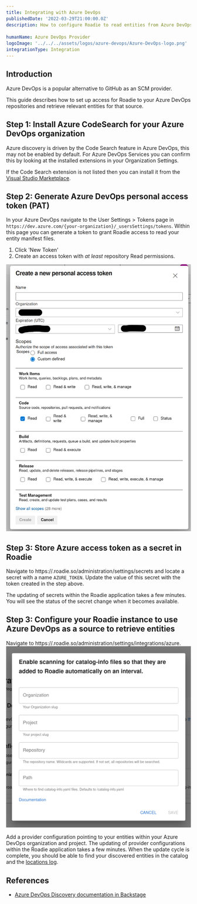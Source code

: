 ```yaml
---
title: Integrating with Azure DevOps
publishedDate: '2022-03-29T21:00:00.0Z'
description: How to configure Roadie to read entities from Azure DevOps

humanName: Azure DevOps Provider
logoImage: '../../../assets/logos/azure-devops/Azure-DevOps-logo.png'
integrationType: Integration
---
```


## Introduction

Azure DevOps is a popular alternative to GitHub as an SCM provider. 

This guide describes how to set up access for Roadie to your Azure DevOps repositories and retrieve relevant entities for that source.

##  Step 1: Install Azure CodeSearch for your Azure DevOps organization

Azure discovery is driven by the Code Search feature in Azure DevOps, this may not be enabled by default. For Azure DevOps Services you can confirm this by looking at the installed extensions in your Organization Settings.

If the Code Search extension is not listed then you can install it from the [Visual Studio Marketplace](https://marketplace.visualstudio.com/items?itemName=ms.vss-code-search&targetId=f9352dac-ba6e-434e-9241-a848a510ce3f).

##  Step 2: Generate Azure DevOps personal access token (PAT)

In your Azure DevOps navigate to the User Settings > Tokens page in `https://dev.azure.com/{your-organization}/_usersSettings/tokens`. Within this page you can generate a token to grant Roadie access to read your entity manifest files.

1. Click 'New Token'
2. Create an access token with _at least_ repository Read permissions.


![Azure DevOps Token Options](./azure-devops-opts.png)

##  Step 3: Store Azure access token as a secret in Roadie

Navigate to https://<your-tenant>.roadie.so/administration/settings/secrets and locate a secret with a name `AZURE_TOKEN`. Update the value of this secret with the token created in the step above.

The updating of secrets within the Roadie application takes a few minutes. You will see the status of the secret change when it becomes available.

##  Step 3: Configure your Roadie instance to use Azure DevOps as a source to retrieve entities

Navigate to https://<your-tenant>.roadie.so/administration/settings/integrations/azure.
   ![Azure Autodiscovery options](./azure-autodiscovery.png)

Add a provider configuration pointing to your entities within your Azure DevOps organization and project. The updating of provider configurations within the Roadie application takes a few minutes. When the update cycle is complete, you should be able to find your discovered entities in the catalog and the [locations log](/docs/details/location-management/#managing-locations).



## References

- [Azure DevOps Discovery documentation in Backstage](https://backstage.io/docs/integrations/azure/discovery)

